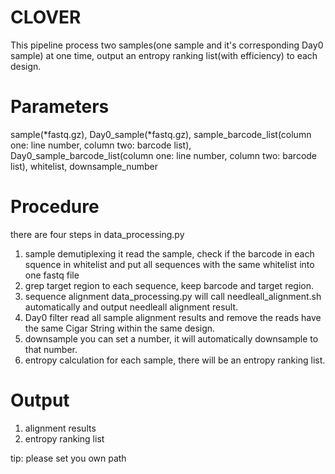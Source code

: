 # CLOVER

This pipeline process two samples(one sample and it's corresponding Day0 sample) at one time, output an entropy ranking list(with efficiency) to each design.

# Parameters
sample(*fastq.gz), Day0_sample(*fastq.gz), sample_barcode_list(column one: line number, column two: barcode list), Day0_sample_barcode_list(column one: line number, column two: barcode list), whitelist, downsample_number

# Procedure
there are four steps in data_processing.py 
1. sample demutiplexing
   it read the sample, check if the barcode in each squence in whitelist and put all sequences with the same whitelist into one fastq file
2. grep target region
   to each sequence, keep barcode and target region.
3. sequence alignment
   data_processing.py will call needleall_alignment.sh automatically and output needleall alignment result.
4. Day0 filter
   read all sample alignment results and remove the reads have the same Cigar String within the same design.
5. downsample
   you can set a number, it will automatically downsample to that number.
6. entropy calculation
   for each sample, there will be an entropy ranking list.

# Output
1. alignment results
2. entropy ranking list

tip: please set you own path
